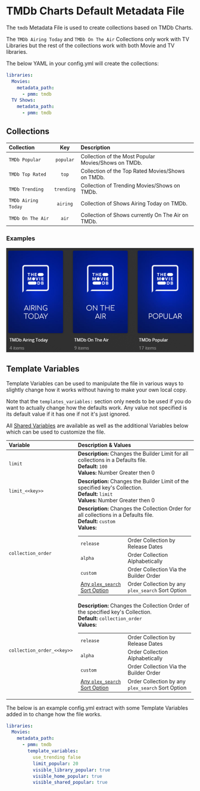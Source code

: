 # TMDb Charts Default Metadata File

The `tmdb` Metadata File is used to create collections based on TMDb Charts.

The `TMDb Airing Today` and `TMDb On The Air` Collections only work with TV Libraries but the rest of the collections work with both Movie and TV libraries.

The below YAML in your config.yml will create the collections:

```yaml
libraries:
  Movies:
    metadata_path:
      - pmm: tmdb
  TV Shows:
    metadata_path:
      - pmm: tmdb
```

## Collections

| Collection          |    Key     | Description                                          |
|:--------------------|:----------:|:-----------------------------------------------------|
| `TMDb Popular`      | `popular`  | Collection of the Most Popular Movies/Shows on TMDb. |
| `TMDb Top Rated`    |   `top`    | Collection of the Top Rated Movies/Shows on TMDb.    |
| `TMDb Trending`     | `trending` | Collection of Trending Movies/Shows on TMDb.         |
| `TMDb Airing Today` |  `airing`  | Collection of Shows Airing Today on TMDb.            |
| `TMDb On The Air`   |   `air`    | Collection of Shows currently On The Air on TMDb.    |

### Examples

![](../images/tmdb.png)

## Template Variables

Template Variables can be used to manipulate the file in various ways to slightly change how it works without having to make your own local copy.

Note that the `templates_variables:` section only needs to be used if you do want to actually change how the defaults work. Any value not specified is its default value if it has one if not it's just ignored.

All [Shared Variables](../variables) are available as well as the additional Variables below which can be used to customize the file.

| Variable                   | Description & Values                                                                                                                                                                                                                                                                                                                                                                                                                                                                                                                         |
|:---------------------------|:---------------------------------------------------------------------------------------------------------------------------------------------------------------------------------------------------------------------------------------------------------------------------------------------------------------------------------------------------------------------------------------------------------------------------------------------------------------------------------------------------------------------------------------------|
| `limit`                    | **Description:** Changes the Builder Limit for all collections in a Defaults file.<br>**Default:** `100`<br>**Values:** Number Greater then 0                                                                                                                                                                                                                                                                                                                                                                                                |
| `limit_<<key>>`            | **Description:** Changes the Builder Limit of the specified key's Collection.<br>**Default:** `limit`<br>**Values:** Number Greater then 0                                                                                                                                                                                                                                                                                                                                                                                                   |
| `collection_order`         | **Description:** Changes the Collection Order for all collections in a Defaults file.<br>**Default:** `custom`<br>**Values:**<table class="clearTable"><tr><td>`release`</td><td>Order Collection by Release Dates</td></tr><tr><td>`alpha`</td><td>Order Collection Alphabetically</td></tr><tr><td>`custom`</td><td>Order Collection Via the Builder Order</td></tr><tr><td>[Any `plex_search` Sort Option](../../metadata/builders/plex.md#sort-options)</td><td>Order Collection by any `plex_search` Sort Option</td></tr></table>      |
| `collection_order_<<key>>` | **Description:** Changes the Collection Order of the specified key's Collection.<br>**Default:** `collection_order`<br>**Values:**<table class="clearTable"><tr><td>`release`</td><td>Order Collection by Release Dates</td></tr><tr><td>`alpha`</td><td>Order Collection Alphabetically</td></tr><tr><td>`custom`</td><td>Order Collection Via the Builder Order</td></tr><tr><td>[Any `plex_search` Sort Option](../../metadata/builders/plex.md#sort-options)</td><td>Order Collection by any `plex_search` Sort Option</td></tr></table> |

The below is an example config.yml extract with some Template Variables added in to change how the file works.

```yaml
libraries:
  Movies:
    metadata_path:
      - pmm: tmdb
        template_variables:
          use_trending false
          limit_popular: 20
          visible_library_popular: true
          visible_home_popular: true
          visible_shared_popular: true
```
